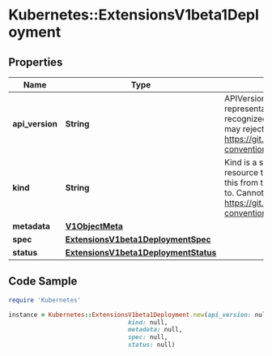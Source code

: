 # Kubernetes::ExtensionsV1beta1Deployment

## Properties

Name | Type | Description | Notes
------------ | ------------- | ------------- | -------------
**api_version** | **String** | APIVersion defines the versioned schema of this representation of an object. Servers should convert recognized schemas to the latest internal value, and may reject unrecognized values. More info: https://git.k8s.io/community/contributors/devel/api-conventions.md#resources | [optional] 
**kind** | **String** | Kind is a string value representing the REST resource this object represents. Servers may infer this from the endpoint the client submits requests to. Cannot be updated. In CamelCase. More info: https://git.k8s.io/community/contributors/devel/api-conventions.md#types-kinds | [optional] 
**metadata** | [**V1ObjectMeta**](V1ObjectMeta.md) |  | [optional] 
**spec** | [**ExtensionsV1beta1DeploymentSpec**](ExtensionsV1beta1DeploymentSpec.md) |  | [optional] 
**status** | [**ExtensionsV1beta1DeploymentStatus**](ExtensionsV1beta1DeploymentStatus.md) |  | [optional] 

## Code Sample

```ruby
require 'Kubernetes'

instance = Kubernetes::ExtensionsV1beta1Deployment.new(api_version: null,
                                 kind: null,
                                 metadata: null,
                                 spec: null,
                                 status: null)
```


